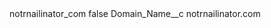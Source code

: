 <?xml version="1.0" encoding="UTF-8"?>
<CustomMetadata xmlns="http://soap.sforce.com/2006/04/metadata" xmlns:xsi="http://www.w3.org/2001/XMLSchema-instance" xmlns:xsd="http://www.w3.org/2001/XMLSchema">
    <label>notrnailinator_com</label>
    <protected>false</protected>
    <values>
        <field>Domain_Name__c</field>
        <value xsi:type="xsd:string">notrnailinator.com</value>
    </values>
</CustomMetadata>

